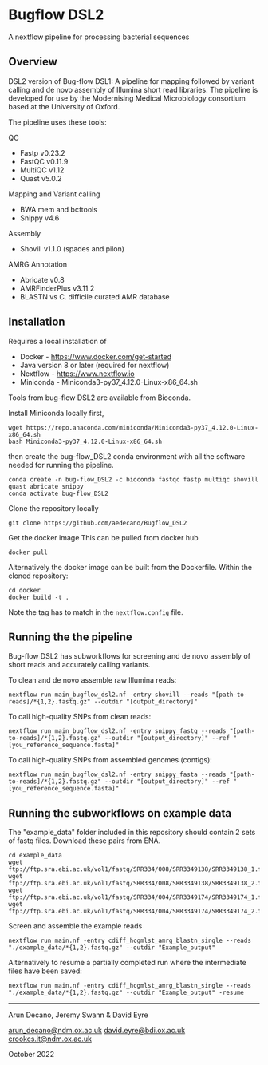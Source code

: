 # Bugflow DSL2
A nextflow pipeline for processing bacterial sequences

## Overview
DSL2 version of Bug-flow DSL1: A pipeline for mapping followed by variant calling and de novo assembly of Illumina short read libraries. The pipeline is developed for use by the Modernising Medical Microbiology consortium based at the University of Oxford.


The pipeline uses these tools:

QC
 - Fastp v0.23.2
 - FastQC v0.11.9
 - MultiQC v1.12
 - Quast v5.0.2

Mapping and Variant calling
 - BWA mem and bcftools 
 - Snippy v4.6
 
Assembly
 - Shovill v1.1.0 (spades and pilon) 

AMRG Annotation
 - Abricate v0.8
 - AMRFinderPlus v3.11.2
 - BLASTN vs C. difficile curated AMR database

## Installation
Requires a local installation of 
* Docker - https://www.docker.com/get-started
* Java version 8 or later (required for nextflow)
* Nextflow - https://www.nextflow.io
* Miniconda - Miniconda3-py37_4.12.0-Linux-x86_64.sh

Tools from bug-flow DSL2 are available from Bioconda.

Install Miniconda locally first,
```
wget https://repo.anaconda.com/miniconda/Miniconda3-py37_4.12.0-Linux-x86_64.sh
bash Miniconda3-py37_4.12.0-Linux-x86_64.sh
```
then create the bug-flow_DSL2 conda environment with all the software needed for running the pipeline.
```
conda create -n bug-flow_DSL2 -c bioconda fastqc fastp multiqc shovill quast abricate snippy
conda activate bug-flow_DSL2
```

Clone the repository locally
```
git clone https://github.com/aedecano/Bugflow_DSL2
```

Get the docker image
This can be pulled from docker hub
```
docker pull 
```

Alternatively the docker image can be built from the Dockerfile. Within the cloned repository:
```
cd docker
docker build -t .
```
Note the tag has to match in the `nextflow.config` file.

## Running the the pipeline

Bug-flow DSL2 has subworkflows for screening and de novo assembly of short reads and accurately calling variants.

To clean and de novo assemble raw Illumina reads:

```
nextflow run main_bugflow_dsl2.nf -entry shovill --reads "[path-to-reads]/*{1,2}.fastq.gz" --outdir "[output_directory]"
```

To call high-quality SNPs from clean reads:

```
nextflow run main_bugflow_dsl2.nf -entry snippy_fastq --reads "[path-to-reads]/*{1,2}.fastq.gz" --outdir "[output_directory]" --ref "[you_reference_sequence.fasta]"
```

To call high-quality SNPs from assembled genomes (contigs):

```
nextflow run main_bugflow_dsl2.nf -entry snippy_fasta --reads "[path-to-reads]/*{1,2}.fastq.gz" --outdir "[output_directory]" --ref "[you_reference_sequence.fasta]"
```

## Running the subworkflows on example data

The "example_data" folder included in this repository should contain 2 sets of fastq files. Download these pairs from ENA.

```
cd example_data
wget ftp://ftp.sra.ebi.ac.uk/vol1/fastq/SRR334/008/SRR3349138/SRR3349138_1.fastq.gz
wget ftp://ftp.sra.ebi.ac.uk/vol1/fastq/SRR334/008/SRR3349138/SRR3349138_2.fastq.gz
wget ftp://ftp.sra.ebi.ac.uk/vol1/fastq/SRR334/004/SRR3349174/SRR3349174_1.fastq.gz
wget ftp://ftp.sra.ebi.ac.uk/vol1/fastq/SRR334/004/SRR3349174/SRR3349174_2.fastq.gz
```
Screen and assemble the example reads

```
nextflow run main.nf -entry cdiff_hcgmlst_amrg_blastn_single --reads "./example_data/*{1,2}.fastq.gz" --outdir "Example_output"
```

Alternatively to resume a partially completed run where the intermediate files have been saved:
```
nextflow run main.nf -entry cdiff_hcgmlst_amrg_blastn_single --reads "./example_data/*{1,2}.fastq.gz" --outdir "Example_output" -resume
```

---
Arun Decano, Jeremy Swann & David Eyre

arun_decano@ndm.ox.ac.uk
david.eyre@bdi.ox.ac.uk 
crookcs.it@ndm.ox.ac.uk

October 2022

